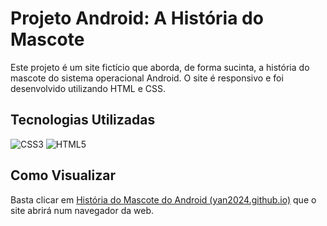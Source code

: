 # Projeto Android: A História do Mascote
Este projeto é um site fictício que aborda, de forma sucinta, a história do mascote do sistema operacional Android. O site é responsivo e foi desenvolvido utilizando HTML e CSS.

## Tecnologias Utilizadas
![CSS3](https://img.shields.io/badge/CSS3-fff?style=for-the-badge&logo=css3&logoColor=264CE4)
![HTML5](https://img.shields.io/badge/HTML5-fff?style=for-the-badge&logo=html5)

## Como Visualizar
Basta clicar em [História do Mascote do Android (yan2024.github.io)](https://yan2024.github.io/mascote-android/) que o site abrirá num navegador da web.
